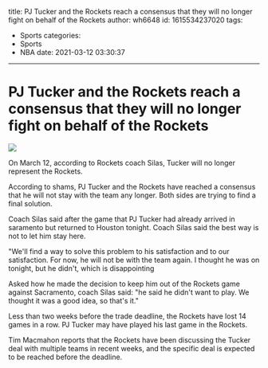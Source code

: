 title: PJ Tucker and the Rockets reach a consensus that they will no longer fight on behalf of the Rockets
author: wh6648
id: 1615534237020
tags: 
- Sports
categories: 
- Sports
- NBA
date: 2021-03-12 03:30:37
---
# PJ Tucker and the Rockets reach a consensus that they will no longer fight on behalf of the Rockets
![](https://p1.itc.cn/images01/20210312/3487aac6f3b8482ba204e99475aa9f9f.jpeg)


On March 12, according to Rockets coach Silas, Tucker will no longer represent the Rockets.

According to shams, PJ Tucker and the Rockets have reached a consensus that he will not stay with the team any longer. Both sides are trying to find a final solution.

Coach Silas said after the game that PJ Tucker had already arrived in saramento but returned to Houston tonight. Coach Silas said the best way is not to let him stay here.

"We'll find a way to solve this problem to his satisfaction and to our satisfaction. For now, he will not be with the team again. I thought he was on tonight, but he didn't, which is disappointing

Asked how he made the decision to keep him out of the Rockets game against Sacramento, coach Silas said: "he said he didn't want to play. We thought it was a good idea, so that's it."

Less than two weeks before the trade deadline, the Rockets have lost 14 games in a row. PJ Tucker may have played his last game in the Rockets.

Tim Macmahon reports that the Rockets have been discussing the Tucker deal with multiple teams in recent weeks, and the specific deal is expected to be reached before the deadline.

